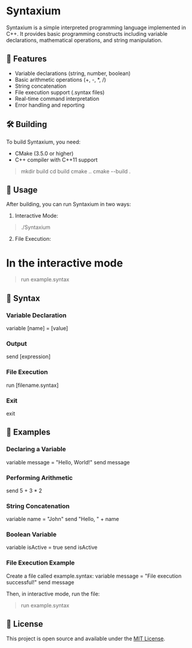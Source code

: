 
# Syntaxium

Syntaxium is a simple interpreted programming language implemented in C++. It provides basic programming constructs including variable declarations, mathematical operations, and string manipulation.

## 🌟 Features

- Variable declarations (string, number, boolean)
- Basic arithmetic operations (+, -, *, /)
- String concatenation
- File execution support (.syntax files)
- Real-time command interpretation
- Error handling and reporting

## 🛠️ Building

To build Syntaxium, you need:
- CMake (3.5.0 or higher)
- C++ compiler with C++11 support

> mkdir build
cd build
cmake ..
cmake --build .

## 🚀 Usage

After building, you can run Syntaxium in two ways:

1. Interactive Mode:
> ./Syntaxium

2. File Execution:
# In the interactive mode
> run example.syntax

## 📜 Syntax

### Variable Declaration
variable [name] = [value]

### Output
send [expression]

### File Execution
run [filename.syntax]

### Exit
exit

## 🧪 Examples

### Declaring a Variable
variable message = "Hello, World!"
send message

### Performing Arithmetic
send 5 + 3 * 2

### String Concatenation
variable name = "John"
send "Hello, " + name

### Boolean Variable
variable isActive = true
send isActive

### File Execution Example
Create a file called example.syntax:
variable message = "File execution successful!"
send message

Then, in interactive mode, run the file:
> run example.syntax

## 📖 License

This project is open source and available under the [MIT License](https://mit-license.org/).